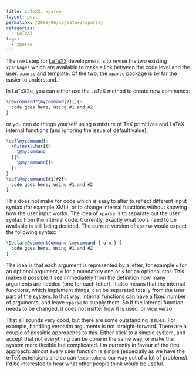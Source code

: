 ```yaml
---
title: LaTeX3: xparse
layout: post
permalink: /2009/06/16/latex3-xparse/
categories:
  - LaTeX3
tags:
  - xparse
---
```

The next step for [LaTeX3](https://www.latex-project.org/latex3.html) development is to revise the two existing `xpackages` which are available to make a link between the code level and the user: `xparse` and template. Of the two, the `xparse` package is by far the easier to understand.

In LaTeX2e, you can either use the LaTeX method to create new commands:

<!-- {% raw %} -->
```latex
\newcommand*\mycommand[2][]{%
  code goes here, using #1 and #2
}
```
<!-- {% endraw %} -->

or you can do things yourself using a mixture of TeX primitives and LaTeX internal functions (and ignoring the issue of default value):

<!-- {% raw %} -->
```latex
\def\mycommand{%
  \@ifnextchar[{%
    \@mycommand
  }{%
    \@mycommand[]%
  }%
}
\def\@mycommand[#1]#2{%
  code goes here, using #1 and #2
}
```
<!-- {% endraw %} -->

This does not make for code which is easy to alter to reflect different input syntax (for example XML), or to change internal functions without knowing how the user input works. The idea of `xparse` is to separate out the user syntax from the internal code. Currently, exactly what tools need to be available is still being decided. The current version of `xparse` would expect the following syntax:

```latex
\DeclareDocumentCommand \mycommand { o m } {
  code goes here, using #1 and #2
}
```

The idea is that each argument is represented by a letter, for example `o` for an optional argument, `m` for a mandatory one or `s` for an optional star. This makes it possible it see immediately from the definition how many arguments are needed (one for each letter). It also means that the internal functions, which implement things, can be separated totally from the user part of the system. In that way, internal functions can have a fixed number of arguments, and leave `xparse` to supply them. So if the internal function needs to be changed, it does not matter how it is used, or _vice versa_.

That all sounds very good, but there are some outstanding issues. For example, handling verbatim arguments is not straight-forward. There are a couple of possible approaches to this. Either stick to a simple system, and accept that not everything can be done in the same way, or make the system more flexible but complicated. I'm currently in favour of the first approach: almost every user function is simple (especially as we have the e-TeX extensions and so can `\scantokens` our way out of a lot of problems). I'd be interested to hear what other people think would be useful.
